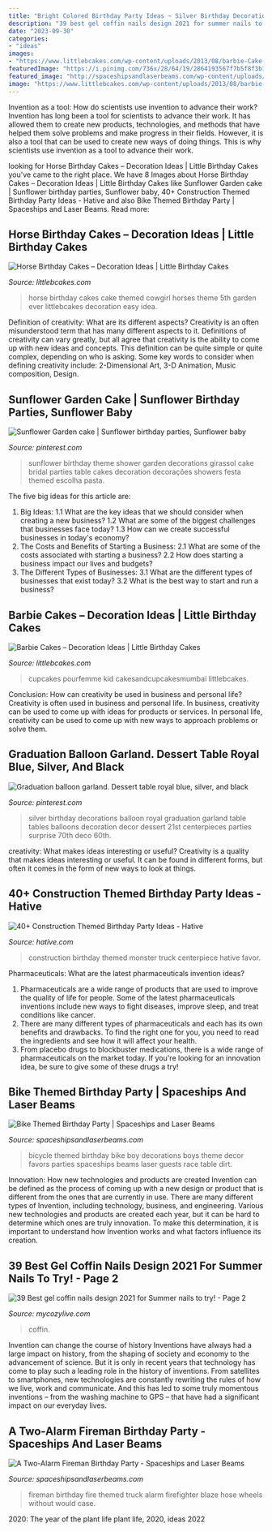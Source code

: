 ```yaml
---
title: "Bright Colored Birthday Party Ideas ~ Silver Birthday Decorations Balloon Royal Graduation Garland Table Tables Balloons Decoration Decor Dessert 21st Centerpieces Parties Surprise 70th Deco 60th"
description: "39 best gel coffin nails design 2021 for summer nails to try!"
date: "2023-09-30"
categories:
- "ideas"
images:
- "https://www.littlebcakes.com/wp-content/uploads/2013/08/barbie-Cake-Designs-700x1024.jpg"
featuredImage: "https://i.pinimg.com/736x/28/64/19/2864193567f7b5f8f3b116b438316e9c--sunflower-party-sunflower-garden.jpg"
featured_image: "http://spaceshipsandlaserbeams.com/wp-content/uploads/2015/10/Boys-FIreman-Themed-Birthday-Party-Food-Candy-Ideas.jpg"
image: "https://www.littlebcakes.com/wp-content/uploads/2013/08/barbie-Cake-Designs-700x1024.jpg"
---
```



Invention as a tool: How do scientists use invention to advance their work?
Invention has long been a tool for scientists to advance their work. It has allowed them to create new products, technologies, and methods that have helped them solve problems and make progress in their fields. However, it is also a tool that can be used to create new ways of doing things. This is why scientists use invention as a tool to advance their work.

	

		
looking for Horse Birthday Cakes – Decoration Ideas | Little Birthday Cakes you've came to the right place. We have 8 Images about Horse Birthday Cakes – Decoration Ideas | Little Birthday Cakes like Sunflower Garden cake | Sunflower birthday parties, Sunflower baby, 40+ Construction Themed Birthday Party Ideas - Hative and also Bike Themed Birthday Party | Spaceships and Laser Beams. Read more:
		
    
## Horse Birthday Cakes – Decoration Ideas | Little Birthday Cakes

<img loading=lazy src="http://www.littlebcakes.com/wp-content/uploads/2014/01/Horse-Cakes-Photos.jpg" onerror="this.onerror=null;this.src='https://tse4.mm.bing.net/th?id=OIP.lv6cPdLYB2nHbfKewK5BXAHaHo&amp;pid=15.1';" alt="Horse Birthday Cakes – Decoration Ideas | Little Birthday Cakes">

_Source: littlebcakes.com_

>horse birthday cakes cake themed cowgirl horses theme 5th garden ever littlebcakes decoration easy idea. 

	

Definition of creativity: What are its different aspects?
Creativity is an often misunderstood term that has many different aspects to it. Definitions of creativity can vary greatly, but all agree that creativity is the ability to come up with new ideas and concepts. This definition can be quite simple or quite complex, depending on who is asking. Some key words to consider when defining creativity include: 2-Dimensional Art, 3-D Animation, Music composition, Design.

    
## Sunflower Garden Cake | Sunflower Birthday Parties, Sunflower Baby

<img loading=lazy src="https://i.pinimg.com/736x/28/64/19/2864193567f7b5f8f3b116b438316e9c--sunflower-party-sunflower-garden.jpg" onerror="this.onerror=null;this.src='https://tse4.mm.bing.net/th?id=OIP.fpMiXuoxCuGGZF9Qmq7n7QHaHS&amp;pid=15.1';" alt="Sunflower Garden cake | Sunflower birthday parties, Sunflower baby">

_Source: pinterest.com_

>sunflower birthday theme shower garden decorations girassol cake bridal parties table cakes decoration decorações showers festa themed escolha pasta. 

	

The five big ideas for this article are:
1. Big Ideas: 
1.1 What are the key ideas that we should consider when creating a new business? 
1.2 What are some of the biggest challenges that businesses face today? 
1.3 How can we create successful businesses in today's economy? 
2. The Costs and Benefits of Starting a Business: 
2.1 What are some of the costs associated with starting a business? 
2.2 How does starting a business impact our lives and budgets? 
3. The Different Types of Businesses: 
3.1 What are the different types of businesses that exist today? 
3.2 What is the best way to start and run a business?

    
## Barbie Cakes – Decoration Ideas | Little Birthday Cakes

<img loading=lazy src="https://www.littlebcakes.com/wp-content/uploads/2013/08/barbie-Cake-Designs-700x1024.jpg" onerror="this.onerror=null;this.src='https://tse1.mm.bing.net/th?id=OIP.vrjuSwDcspgtITVsVtVcxAHaK1&amp;pid=15.1';" alt="Barbie Cakes – Decoration Ideas | Little Birthday Cakes">

_Source: littlebcakes.com_

>cupcakes pourfemme kid cakesandcupcakesmumbai littlebcakes. 

	

Conclusion: How can creativity be used in business and personal life?
Creativity is often used in business and personal life. In business, creativity can be used to come up with ideas for products or services. In personal life, creativity can be used to come up with new ways to approach problems or solve them.

    
## Graduation Balloon Garland. Dessert Table Royal Blue, Silver, And Black

<img loading=lazy src="https://i.pinimg.com/736x/f8/27/5c/f8275cad61c349e02668766fb305262c.jpg" onerror="this.onerror=null;this.src='https://tse4.mm.bing.net/th?id=OIP.i_ivEh7H9HTvWJ-YRMJoxgHaJ3&amp;pid=15.1';" alt="Graduation balloon garland. Dessert table royal blue, silver, and black">

_Source: pinterest.com_

>silver birthday decorations balloon royal graduation garland table tables balloons decoration decor dessert 21st centerpieces parties surprise 70th deco 60th. 

	

creativity: What makes ideas interesting or useful?
Creativity is a quality that makes ideas interesting or useful. It can be found in different forms, but often it comes in the form of new ways to look at things.

    
## 40+ Construction Themed Birthday Party Ideas - Hative

<img loading=lazy src="https://hative.com/wp-content/uploads/2015/06/construction-birthday-party/14-construction-themed-birthday-party.jpg" onerror="this.onerror=null;this.src='https://tse2.mm.bing.net/th?id=OIP.LcTC_YhSYbqop-hN0NDcOQHaLK&amp;pid=15.1';" alt="40+ Construction Themed Birthday Party Ideas - Hative">

_Source: hative.com_

>construction birthday themed monster truck centerpiece hative favor. 

	

Pharmaceuticals: What are the latest pharmaceuticals invention ideas?
1. Pharmaceuticals are a wide range of products that are used to improve the quality of life for people. Some of the latest pharmaceuticals inventions include new ways to fight diseases, improve sleep, and treat conditions like cancer.
2. There are many different types of pharmaceuticals and each has its own benefits and drawbacks. To find the right one for you, you need to read the ingredients and see how it will affect your health.
3. From placebo drugs to blockbuster medications, there is a wide range of pharmaceuticals on the market today. If you're looking for an innovation idea, be sure to give some of these drugs a try!

    
## Bike Themed Birthday Party | Spaceships And Laser Beams

<img loading=lazy src="http://spaceshipsandlaserbeams.com/wp-content/uploads/2013/03/Boys-Bicycle-Themed-Birthday-Party-Decorations.jpg" onerror="this.onerror=null;this.src='https://tse2.mm.bing.net/th?id=OIP.Du1aJYscvQ2ipfDXv3EBGgHaE7&amp;pid=15.1';" alt="Bike Themed Birthday Party | Spaceships and Laser Beams">

_Source: spaceshipsandlaserbeams.com_

>bicycle themed birthday bike boy decorations boys theme decor favors parties spaceships beams laser guests race table dirt. 

	

Innovation: How new technologies and products are created
Invention can be defined as the process of coming up with a new design or product that is different from the ones that are currently in use. There are many different types of Invention, including technology, business, and engineering. 
 Various new technologies and products are created each year, but it can be hard to determine which ones are truly innovation. To make this determination, it is important to understand how Invention works and what factors influence its creation.

    
## 39 Best Gel Coffin Nails Design 2021 For Summer Nails To Try! - Page 2

<img loading=lazy src="https://mycozylive.com/wp-content/uploads/2021/05/13-683x1024.jpg" onerror="this.onerror=null;this.src='https://tse2.mm.bing.net/th?id=OIP.dzt52vdBR__bazcKQzpPxgHaLG&amp;pid=15.1';" alt="39 Best gel coffin nails design 2021 for Summer nails to try! - Page 2">

_Source: mycozylive.com_

>coffin. 

	

Invention can change the course of history
Inventions have always had a large impact on history, from the shaping of society and economy to the advancement of science. But it is only in recent years that technology has come to play such a leading role in the history of inventions. From satellites to smartphones, new technologies are constantly rewriting the rules of how we live, work and communicate. And this has led to some truly momentous inventions – from the washing machine to GPS – that have had a significant impact on our everyday lives.

    
## A Two-Alarm Fireman Birthday Party - Spaceships And Laser Beams

<img loading=lazy src="http://spaceshipsandlaserbeams.com/wp-content/uploads/2015/10/Boys-FIreman-Themed-Birthday-Party-Food-Candy-Ideas.jpg" onerror="this.onerror=null;this.src='https://tse2.mm.bing.net/th?id=OIP.cJoYzY8_fAN8XvAstDas4gHaLH&amp;pid=15.1';" alt="A Two-Alarm Fireman Birthday Party - Spaceships and Laser Beams">

_Source: spaceshipsandlaserbeams.com_

>fireman birthday fire themed truck alarm firefighter blaze hose wheels without would case. 

	

2020: The year of the plant life
plant life, 2020, ideas 2022

